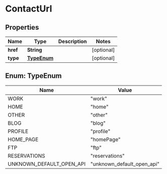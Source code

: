 

# ContactUrl


## Properties

| Name | Type | Description | Notes |
|------------ | ------------- | ------------- | -------------|
|**href** | **String** |  |  [optional] |
|**type** | [**TypeEnum**](#TypeEnum) |  |  [optional] |



## Enum: TypeEnum

| Name | Value |
|---- | -----|
| WORK | &quot;work&quot; |
| HOME | &quot;home&quot; |
| OTHER | &quot;other&quot; |
| BLOG | &quot;blog&quot; |
| PROFILE | &quot;profile&quot; |
| HOME_PAGE | &quot;homePage&quot; |
| FTP | &quot;ftp&quot; |
| RESERVATIONS | &quot;reservations&quot; |
| UNKNOWN_DEFAULT_OPEN_API | &quot;unknown_default_open_api&quot; |



